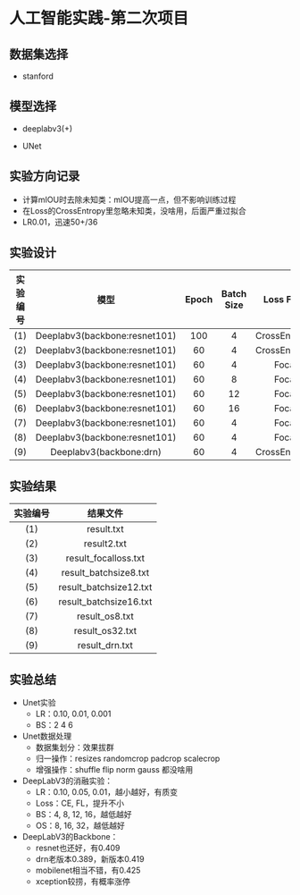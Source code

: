 # 人工智能实践-第二次项目

## 数据集选择

- stanford

## 模型选择

- deeplabv3(+)

- UNet

## 实验方向记录

- 计算mIOU时去除未知类：mIOU提高一点，但不影响训练过程
- 在Loss的CrossEntropy里忽略未知类，没啥用，后面严重过拟合
- LR0.01，迅速50+/36

## 实验设计

| 实验编号  |       模型                    | Epoch      | Batch Size |  Loss Function   | Optimizer | Learning Rate |  output_stride   | Pre-Trained |
| :------: | :---------------------------: | :--------: | :--------: | :--------------: | :-------: | :-----------: | :--------------: | :---------: |
|   (1)    | Deeplabv3(backbone:resnet101) |    100     |     4      | CrossEntropyLoss |    SGD    |     0.05      |        16        |  resnet101  |
|   (2)    | Deeplabv3(backbone:resnet101) |     60     |     4      | CrossEntropyLoss |    SGD    |     0.01      |        16        |  resnet101  |
|   (3)    | Deeplabv3(backbone:resnet101) |     60     |     4      |    Focalloss     |    SGD    |     0.01      |        16        |  resnet101  |
|   (4)    | Deeplabv3(backbone:resnet101) |     60     |     8      |    Focalloss     |    SGD    |     0.01      |        16        |  resnet101  |
|   (5)    | Deeplabv3(backbone:resnet101) |     60     |     12     |    Focalloss     |    SGD    |     0.01      |        16        |  resnet101  |
|   (6)    | Deeplabv3(backbone:resnet101) |     60     |     16     |    Focalloss     |    SGD    |     0.01      |        16        |  resnet101  |
|   (7)    | Deeplabv3(backbone:resnet101) |     60     |     4      |    Focalloss     |    SGD    |     0.01      |        8         |  resnet101  |
|   (8)    | Deeplabv3(backbone:resnet101) |     60     |     4      |    Focalloss     |    SGD    |     0.01      |        32        |  resnet101  |
|   (9)    |    Deeplabv3(backbone:drn)    |     60     |     4      | CrossEntropyLoss |    SGD    |     0.01      |        16        |     drn     |

## 实验结果
| 实验编号  |        结果文件           |
| :------: | :----------------------: |
|   (1)    | result.txt |
|   (2)    | result2.txt |
|   (3)    | result_focalloss.txt |
|   (4)    | result_batchsize8.txt |
|   (5)    | result_batchsize12.txt |
|   (6)    | result_batchsize16.txt |
|   (7)    | result_os8.txt |
|   (8)    | result_os32.txt |
|   (9)    | result_drn.txt |

## 实验总结

- Unet实验
  - LR：0.10, 0.01, 0.001
  - BS：2 4 6
- Unet数据处理
  - 数据集划分：效果拔群
  - 归一操作：resizes randomcrop padcrop scalecrop
  - 增强操作：shuffle flip norm gauss 都没啥用
- DeepLabV3的消融实验：
  - LR：0.10, 0.05, 0.01，越小越好，有质变
  - Loss：CE, FL，提升不小
  - BS：4, 8, 12, 16，越低越好
  - OS：8, 16, 32，越低越好
- DeepLabV3的Backbone：
  - resnet也还好，有0.409
  - drn老版本0.389，新版本0.419
  - mobilenet相当不错，有0.425
  - xception较捞，有概率涨停